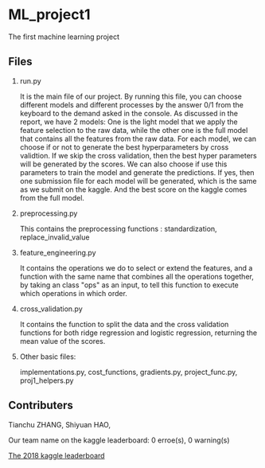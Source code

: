 # ML_project1
The first machine learning project
## Files
1. run.py </li>It is the main file of our project. By running this file, you can choose different models and different processes by the answer 0/1 from the keyboard to the demand asked in the console. As discussed in the report, we have 2 models: One is the light model that we apply the feature selection to the raw data, while the other one is the full model that contains all the features from the raw data. </li>For each model, we can choose if or not to generate the best hyperparameters by cross validtion. If we skip the cross validation, then the best hyper parameters will be generated by the scores. We can also choose if use this parameters to train the model and generate the predictions. If yes, then one submission file for each model will be generated, which is the same as we submit on the kaggle. And the best score on the kaggle comes from the full model.

2. preprocessing.py </li>This contains the preprocessing functions : standardization, replace_invalid_value

3. feature_engineering.py </li>It contains the operations we do to select or extend the features, and a function with the same name that combines all the operations together, by taking an class "ops" as an input, to tell this function to execute which operations in which order.

4. cross_validation.py </li>It contains the function to split the data and the cross validation functions for both ridge regression and logistic regression, returning the mean value of the scores.

5. Other basic files: </li>implementations.py, cost_functions, gradients.py, project_func.py, proj1_helpers.py
## Contributers
Tianchu ZHANG, Shiyuan HAO, 
</li>Our team name on the kaggle leaderboard: 0 erroe(s), 0 warning(s)

[The 2018 kaggle leaderboard](https://www.kaggle.com/c/epfml18-higgs/leaderboard)


